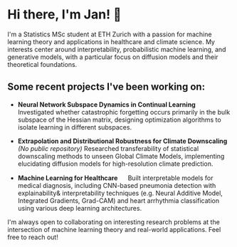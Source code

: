 # Hi there, I'm Jan! 👋

I'm a Statistics MSc student at ETH Zurich with a passion for machine learning theory and applications in healthcare and climate science. My interests center around  interpretability, probabilistic machine learning, and generative models, with a particular focus on diffusion models and their theoretical foundations.


## Some recent projects I've been working on:

- **Neural Network Subspace Dynamics in Continual Learning** [<img src="https://github.githubassets.com/images/modules/logos_page/GitHub-Mark.png" width="15" height="15">](https://github.com/JHSchlegel/cf-tiny-subspaces?tab=readme-ov-file)
  Investigated whether catastrophic forgetting occurs primarily in the bulk subspace of the Hessian matrix, designing optimization algorithms to isolate learning in different subspaces. 

- **Extrapolation and Distributional Robustness for Climate Downscaling** *(No public repository)*
  Researched transferability of statistical downscaling methods to unseen Global Climate Models, implementing elucidating diffusion models for high-resolution climate prediction. 

- **Machine Learning for Healthcare** [<img src="https://github.githubassets.com/images/modules/logos_page/GitHub-Mark.png" width="15" height="15">](https://github.com/JHSchlegel/ML4Healthcare)
  Built interpretable models for medical diagnosis, including CNN-based pneumonia detection with explainability& interpretability techniques (e.g. Neural Additive Model, Integrated Gradients, Grad-CAM) and heart arrhythmia classification using various deep learning architectures. 


I'm always open to collaborating on interesting research problems at the intersection of machine learning theory and real-world applications. Feel free to reach out!
